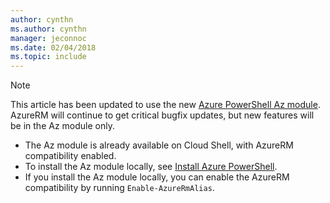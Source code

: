```yaml
---
author: cynthn
ms.author: cynthn
manager: jeconnoc
ms.date: 02/04/2018
ms.topic: include
---
```

> [!NOTE]
>
> This article has been updated to use the new [Azure PowerShell Az
> module](/powershell/azure/new-azureps-module-az). AzureRM will continue to get critical bugfix updates, but 
> new features will be in the Az module only.
> * The Az module is already available on Cloud Shell, with AzureRM compatibility enabled.
> * To install the Az module locally, see [Install Azure PowerShell](/powershell/azure/install-az-ps).
> * If you install the Az module locally, you can enable the AzureRM compatibility by running `Enable-AzureRmAlias`.

